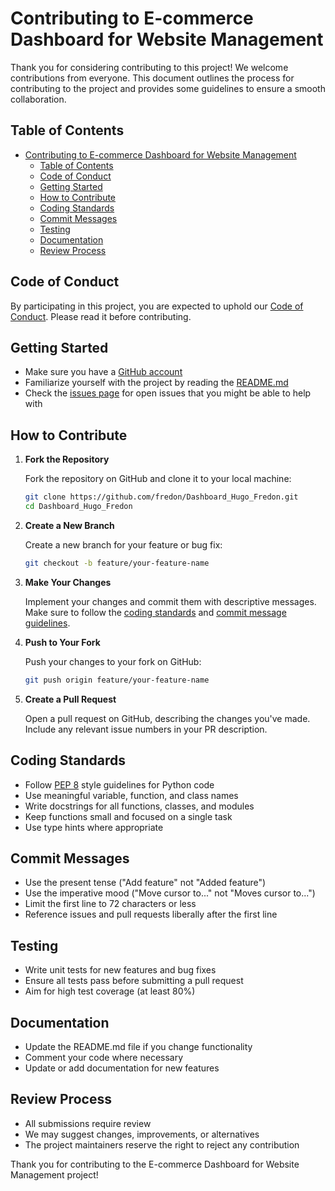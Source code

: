 # Contributing to E-commerce Dashboard for Website Management

Thank you for considering contributing to this project! We welcome contributions from everyone. This document outlines the process for contributing to the project and provides some guidelines to ensure a smooth collaboration.

## Table of Contents

- [Contributing to E-commerce Dashboard for Website Management](#contributing-to-e-commerce-dashboard-for-website-management)
  - [Table of Contents](#table-of-contents)
  - [Code of Conduct](#code-of-conduct)
  - [Getting Started](#getting-started)
  - [How to Contribute](#how-to-contribute)
  - [Coding Standards](#coding-standards)
  - [Commit Messages](#commit-messages)
  - [Testing](#testing)
  - [Documentation](#documentation)
  - [Review Process](#review-process)

## Code of Conduct

By participating in this project, you are expected to uphold our [Code of Conduct](CODE_OF_CONDUCT.md). Please read it before contributing.

## Getting Started

- Make sure you have a [GitHub account](https://github.com/signup/free)
- Familiarize yourself with the project by reading the [README.md](README.md)
- Check the [issues page](https://github.com/fredon/Dashboard_Hugo_Fredon/issues) for open issues that you might be able to help with

## How to Contribute

1. **Fork the Repository**

    Fork the repository on GitHub and clone it to your local machine:

    ```sh
    git clone https://github.com/fredon/Dashboard_Hugo_Fredon.git
    cd Dashboard_Hugo_Fredon
    ```

2. **Create a New Branch**

    Create a new branch for your feature or bug fix:

    ```sh
    git checkout -b feature/your-feature-name
    ```

3. **Make Your Changes**

    Implement your changes and commit them with descriptive messages. Make sure to follow the [coding standards](#coding-standards) and [commit message guidelines](#commit-messages).

4. **Push to Your Fork**

    Push your changes to your fork on GitHub:

    ```sh
    git push origin feature/your-feature-name
    ```

5. **Create a Pull Request**

    Open a pull request on GitHub, describing the changes you've made. Include any relevant issue numbers in your PR description.

## Coding Standards

- Follow [PEP 8](https://www.python.org/dev/peps/pep-0008/) style guidelines for Python code
- Use meaningful variable, function, and class names
- Write docstrings for all functions, classes, and modules
- Keep functions small and focused on a single task
- Use type hints where appropriate

## Commit Messages

- Use the present tense ("Add feature" not "Added feature")
- Use the imperative mood ("Move cursor to..." not "Moves cursor to...")
- Limit the first line to 72 characters or less
- Reference issues and pull requests liberally after the first line

## Testing

- Write unit tests for new features and bug fixes
- Ensure all tests pass before submitting a pull request
- Aim for high test coverage (at least 80%)

## Documentation

- Update the README.md file if you change functionality
- Comment your code where necessary
- Update or add documentation for new features

## Review Process

- All submissions require review
- We may suggest changes, improvements, or alternatives
- The project maintainers reserve the right to reject any contribution

Thank you for contributing to the E-commerce Dashboard for Website Management project!